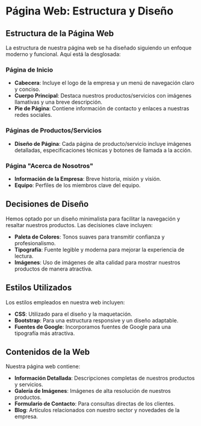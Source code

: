 # Página Web: Estructura y Diseño

## Estructura de la Página Web

La estructura de nuestra página web se ha diseñado siguiendo un enfoque moderno y funcional. Aquí está la desglosada:

### Página de Inicio
- **Cabecera**: Incluye el logo de la empresa y un menú de navegación claro y conciso.
- **Cuerpo Principal**: Destaca nuestros productos/servicios con imágenes llamativas y una breve descripción.
- **Pie de Página**: Contiene información de contacto y enlaces a nuestras redes sociales.

### Páginas de Productos/Servicios
- **Diseño de Página**: Cada página de producto/servicio incluye imágenes detalladas, especificaciones técnicas y botones de llamada a la acción.

### Página "Acerca de Nosotros"
- **Información de la Empresa**: Breve historia, misión y visión.
- **Equipo**: Perfiles de los miembros clave del equipo.

## Decisiones de Diseño

Hemos optado por un diseño minimalista para facilitar la navegación y resaltar nuestros productos. Las decisiones clave incluyen:
- **Paleta de Colores**: Tonos suaves para transmitir confianza y profesionalismo.
- **Tipografía**: Fuente legible y moderna para mejorar la experiencia de lectura.
- **Imágenes**: Uso de imágenes de alta calidad para mostrar nuestros productos de manera atractiva.

## Estilos Utilizados

Los estilos empleados en nuestra web incluyen:
- **CSS**: Utilizado para el diseño y la maquetación.
- **Bootstrap**: Para una estructura responsive y un diseño adaptable.
- **Fuentes de Google**: Incorporamos fuentes de Google para una tipografía más atractiva.

## Contenidos de la Web

Nuestra página web contiene:
- **Información Detallada**: Descripciones completas de nuestros productos y servicios.
- **Galería de Imágenes**: Imágenes de alta resolución de nuestros productos.
- **Formulario de Contacto**: Para consultas directas de los clientes.
- **Blog**: Artículos relacionados con nuestro sector y novedades de la empresa.
